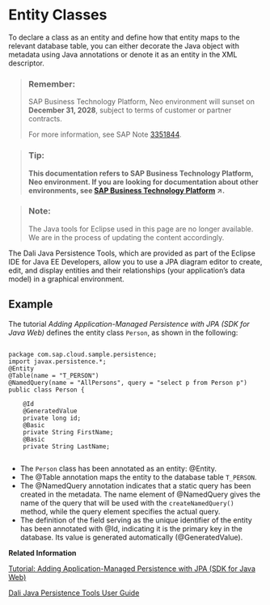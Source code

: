 <!-- loioe64e0e1cbb571014bd7b881f4531ac38 -->

# Entity Classes

To declare a class as an entity and define how that entity maps to the relevant database table, you can either decorate the Java object with metadata using Java annotations or denote it as an entity in the XML descriptor.

> ### Remember:  
> SAP Business Technology Platform, Neo environment will sunset on **December 31, 2028**, subject to terms of customer or partner contracts.
> 
> For more information, see SAP Note [3351844](https://me.sap.com/notes/3351844).

> ### Tip:  
> **This documentation refers to SAP Business Technology Platform, Neo environment. If you are looking for documentation about other environments, see [SAP Business Technology Platform](https://help.sap.com/viewer/65de2977205c403bbc107264b8eccf4b/Cloud/en-US/6a2c1ab5a31b4ed9a2ce17a5329e1dd8.html "SAP Business Technology Platform (SAP BTP) is an integrated offering comprised of four technology portfolios: database and data management, application development and integration, analytics, and intelligent technologies. The platform offers users the ability to turn data into business value, compose end-to-end business processes, and build and extend SAP applications quickly.") :arrow_upper_right:.**

> ### Note:  
> The Java tools for Eclipse used in this page are no longer available. We are in the process of updating the content accordingly.

The Dali Java Persistence Tools, which are provided as part of the Eclipse IDE for Java EE Developers, allow you to use a JPA diagram editor to create, edit, and display entities and their relationships \(your application’s data model\) in a graphical environment.



## Example

The tutorial *Adding Application-Managed Persistence with JPA \(SDK for Java Web\)* defines the entity class `Person`, as shown in the following:

```

package com.sap.cloud.sample.persistence;
import javax.persistence.*;
@Entity
@Table(name = "T_PERSON")
@NamedQuery(name = "AllPersons", query = "select p from Person p")
public class Person {

	@Id
	@GeneratedValue
	private long id;
	@Basic
	private String FirstName;
	@Basic
	private String LastName;


```

-   The `Person` class has been annotated as an entity: @Entity.
-   The @Table annotation maps the entity to the database table `T_PERSON`.
-   The @NamedQuery annotation indicates that a static query has been created in the metadata. The name element of @NamedQuery gives the name of the query that will be used with the `createNamedQuery()` method, while the query element specifies the actual query.
-   The definition of the field serving as the unique identifier of the entity has been annotated with @Id, indicating it is the primary key in the database. Its value is generated automatically \(@GeneratedValue\).

**Related Information**  


[Tutorial: Adding Application-Managed Persistence with JPA \(SDK for Java Web\)](tutorial-adding-application-managed-persistence-with-jpa-sdk-for-java-web-e4aeacd.md#loioe4aeacd2bb5710148ee99255136d96a5 "Use JPA to apply application-managed persistence in a simple Java EE web application that manages a list of persons.")

[Dali Java Persistence Tools User Guide](http://www.eclipse.org/webtools/dali/docs/dali_user_guide_2.2.pdf)

